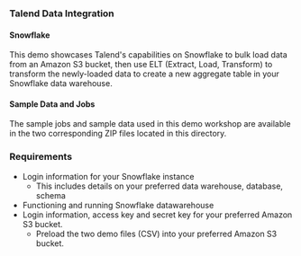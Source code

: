 ### Talend Data Integration

#### Snowflake 

This demo showcases Talend's capabilities on Snowflake to bulk load data from an Amazon S3 bucket, then use ELT (Extract, Load, Transform) to transform the newly-loaded data to create a new aggregate table in your Snowflake data warehouse.

#### Sample Data and Jobs

The sample jobs and sample data used in this demo workshop are available in the two corresponding ZIP files located in this directory.

### Requirements

- Login information for your Snowflake instance
   - This includes details on your preferred data warehouse, database, schema
- Functioning and running Snowflake datawarehouse
- Login information, access key and secret key for your preferred Amazon S3 bucket.
   - Preload the two demo files (CSV) into your preferred Amazon S3 bucket.
